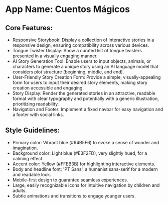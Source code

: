 # **App Name**: Cuentos Mágicos

## Core Features:

- Responsive Storybook: Display a collection of interactive stories in a responsive design, ensuring compatibility across various devices.
- Tongue Twister Display: Show a curated list of tongue twisters presented in a visually engaging manner.
- AI Story Generation Tool: Enable users to input objects, animals, or characters to generate a unique story using an AI language model that considers plot structure (beginning, middle, and end).
- User-Friendly Story Creation Form: Provide a simple, visually-appealing form for users to input their desired story elements, making story creation accessible and engaging.
- Story Display: Render the generated stories in an attractive, readable format with clear typography and potentially with a generic illustration, prioritizing readability.
- Navigation and Footer: Implement a fixed navbar for easy navigation and a footer with social links.

## Style Guidelines:

- Primary color: Vibrant blue (#64B5F6) to evoke a sense of wonder and imagination.
- Background color: Light blue (#E3F2FD), very slightly hued, for a calming effect.
- Accent color: Yellow (#FFEB3B) for highlighting interactive elements.
- Body and headline font: 'PT Sans', a humanist sans-serif for a modern and readable look.
- Mobile-first design to guarantee seamless experiences.
- Large, easily recognizable icons for intuitive navigation by children and adults.
- Subtle animations and transitions to engage younger users.